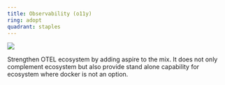 ```yaml
---
title: Observability (o11y)
ring: adopt
quadrant: staples
---
```


[![](https://img.shields.io/badge/aspire-ef8d22?logo=hackthebox&logoColor=000&style=flat)](https://aspiredashboard.com/)

Strengthen OTEL ecosystem by adding aspire to the mix. It does not only complement ecosystem but also provide stand alone capability for ecosystem where docker is not an option. 
